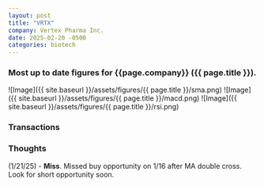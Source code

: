 ```yaml
---
layout: post
title: "VRTX"
company: Vertex Pharma Inc.
date: 2025-02-20 -0500
categories: biotech
---
```


### Most up to date figures for {{page.company}} ({{ page.title }}).

![Image]({{ site.baseurl }}/assets/figures/{{ page.title }}/sma.png)
![Image]({{ site.baseurl }}/assets/figures/{{ page.title }}/macd.png)
![Image]({{ site.baseurl }}/assets/figures/{{ page.title }}/rsi.png)

### Transactions



### Thoughts
(1/21/25) - **Miss**. Missed buy opportunity on 1/16 after MA double cross. Look for short opportunity soon.